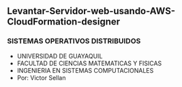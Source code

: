 ## Levantar-Servidor-web-usando-AWS-CloudFormation-designer
### SISTEMAS OPERATIVOS DISTRIBUIDOS
- UNIVERSIDAD DE GUAYAQUIL
- FACULTAD DE CIENCIAS MATEMATICAS Y FISICAS
- INGENIERIA EN SISTEMAS COMPUTACIONALES
- Por: Victor Sellan
